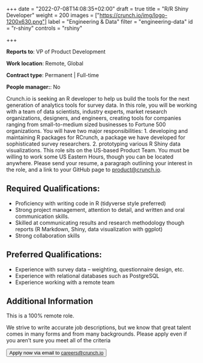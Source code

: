 +++
date = "2022-07-08T14:08:35+02:00"
draft = true
title = "R/R Shiny Developer"
weight = 200
images = ["https://crunch.io/img/logo-1200x630.png"]
label = "Engineering & Data"
filter = "engineering-data"
id = "r-shiny"
controls = "rshiny"

+++

**Reports to**: VP of Product Development

**Work location**:  Remote, Global

**Contract type**:  Permanent | Full-time

**People manager:**:  No

Crunch.io is seeking an R developer to help us build the tools for the next generation of analytics tools for survey data. In this role, you will be working with a team of data scientists, industry experts, market research organizations, designers, and engineers, creating tools for companies ranging from small-to-medium sized businesses to Fortune 500 organizations. You will have two major responsibilities: 1. developing and maintaining R packages for RCrunch, a package we have developed for sophisticated survey researchers. 2. prototyping various R Shiny data visualizations. 
This role sits on the US-based Product Team. You must be willing to work some US Eastern Hours, though you can be located anywhere. 
Please send your resume, a paragraph outlining your interest in the role, and a link to your GitHub page to product@crunch.io. 

## Required Qualifications:

* Proficiency with writing code in R (tidyverse style preferred)
* Strong project management, attention to detail, and written and oral communication skills.
* Skilled at communicating results and research methodology though reports (R Markdown, Shiny, data visualization with ggplot)
* Strong collaboration skills

## Preferred Qualifications:

* Experience with survey data – weighting, questionnaire design, etc.
* Experience with relational databases such as PostgreSQL  
* Experience working with a remote team   

## Additional Information

This is a 100% remote role.

We strive to write accurate job descriptions, but we know that great talent comes in many forms and from many backgrounds. Please apply even if you aren’t sure you meet all of the criteria

<button class="btn btn-success" onclick="location.href='mailto:careers@crunch.io';">Apply now via email to careers@crunch.io</button>